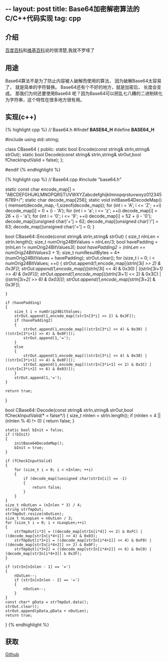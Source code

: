 --
layout: post
title: Base64加密解密算法的C/C++代码实现
tag: cpp
---

## 介绍

[百度百科][1]和[维基百科][2]说的很清楚,我就不罗嗦了

## 用途

Base64算法不是为了防止内容被人破解而使用的算法， 因为破解Base64太容易了， 就是简单的字符替换。
Base64还有个不好的地方，就是加密后， 长度会变成。
那我们为何还要使用Base64 呢？因为Base64可以把乱七八糟的二进制转化为字符串，这个特性在很多地方很有用。

## 实现(c++)

{% highlight cpp %}
// Base64.h
#ifndef __BASE64_H__
#define __BASE64_H__

#include <string>
using std::string;

class CBase64
{
public:
	static bool Encode(const string& strIn,string& strOut);
	static bool Decode(const string& strIn,string& strOut,bool fCheckInputValid = false);
};

#endif
{% endhighlight %}

{% highlight cpp %}
// Base64.cpp
#include "base64.h"

static const char encode_map[] = "ABCDEFGHIJKLMNOPQRSTUVWXYZabcdefghijklmnopqrstuvwxyz0123456789+/";
static char decode_map[256];
static void initBase64DecodeMap()
{
	memset(decode_map,-1,sizeof(decode_map));
	for (int i = 'A'; i <= 'Z'; ++i) decode_map[i] = 0 + (i - 'A');
	for (int i = 'a'; i <= 'z'; ++i) decode_map[i] = 26 + (i - 'a');
	for (int i = '0'; i <= '9'; ++i) decode_map[i] = 52 + (i - '0');
	decode_map[(unsigned char)'+'] = 62;
	decode_map[(unsigned char)'/'] = 63;
	decode_map[(unsigned char)'='] = 0;
}

bool CBase64::Encode(const string& strIn,string& strOut)
{
	size_t nInLen = strIn.length();
	size_t numOrig24BitValues = nInLen/3;
	bool havePadding = (nInLen != numOrig24BitValues*3);
	bool havePadding2 = (nInLen == numOrig24BitValues*3 + 1);
	size_t numResultBytes = 4*(numOrig24BitValues + havePadding);
	strOut.clear();
	for (size_t i = 0; i < numOrig24BitValues; ++i) 
	{
		strOut.append(1,encode_map[(strIn[3*i] >> 2) & 0x3F]);
		strOut.append(1,encode_map[((strIn[3*i] << 4) & 0x30) | ((strIn[3*i+1] >> 4) & 0x0F)]);
		strOut.append(1,encode_map[((strIn[3*i+1] << 2) & 0x3C) | ((strIn[3*i+2] >> 6) & 0x03)]);
		strOut.append(1,encode_map[strIn[3*i+2] & 0x3F]);

	}

	if (havePadding) 
	{
		size_t i = numOrig24BitValues;
		strOut.append(1,encode_map[(strIn[3*i] >> 2) & 0x3F]);
		if (havePadding2)
		{
			strOut.append(1,encode_map[((strIn[3*i] << 4) & 0x30) | ((strIn[3*i+1] >> 4) & 0x0F)]);
			strOut.append(1,'=');
		} 
		else 
		{
			strOut.append(1,encode_map[((strIn[3*i] << 4) & 0x30) | ((strIn[3*i+1] >> 4) & 0x0F)]);
			strOut.append(1,encode_map[((strIn[3*i+1] << 2) & 0x3C) | ((strIn[3*i+2] >> 6) & 0x03)]);
		}
		strOut.append(1,'=');
	}

	return true;
}

bool CBase64::Decode(const string& strIn,string& strOut,bool fCheckInputValid/* = false*/)
{
	size_t nInlen = strIn.length();
	if (nInlen < 4 || (nInlen % 4) != 0)
	{
		return false;
	}

	static bool bInit = false;
	if (!bInit)
	{
		initBase64DecodeMap();
		bInit = true;
	}

	if (fCheckInputValid)
	{
		for (size_t i = 0; i < nInlen; ++i)
		{
			if (decode_map[(unsigned char)strIn[i]] == -1)
			{
				return false;
			}
		}
	}
	size_t nOutLen = (nInlen * 3) / 4;
	string strTmpOut;
	strTmpOut.resize(nOutLen);
	size_t nLoopLen = nOutLen / 3;
	for (size_t i = 0; i < nLoopLen;++i)
	{
		strTmpOut[i*3] = ((decode_map[strIn[i*4]] << 2) & 0xFC) | ((decode_map[strIn[i*4+1]] >> 4) & 0x03);
		strTmpOut[i*3+1] = ((decode_map[strIn[i*4+1]] << 4) & 0xF0) | ((decode_map[strIn[i*4+2]] >> 2) & 0x0F);
		strTmpOut[i*3+2] = ((decode_map[strIn[i*4+2]] << 6) & 0xC0) | (decode_map[strIn[i*4+3]] & 0x3F);
	}

	if (strIn[nInlen - 1] == '=')
	{
		nOutLen--;
		if (strIn[nInlen - 2] == '=')
		{
			nOutLen--;
		}
	}
	const char* pData = strTmpOut.data();
	strOut.clear();
	strOut.append(pData,pData + nOutLen);
	return true;
}
{% endhighlight %}

## 获取

[Github][3]

[1]:http://baike.baidu.com/view/469071.htm
[2]:http://zh.wikipedia.org/wiki/Base64
[3]:https://github.com/likebeta/classlib/tree/master/cpp/base64